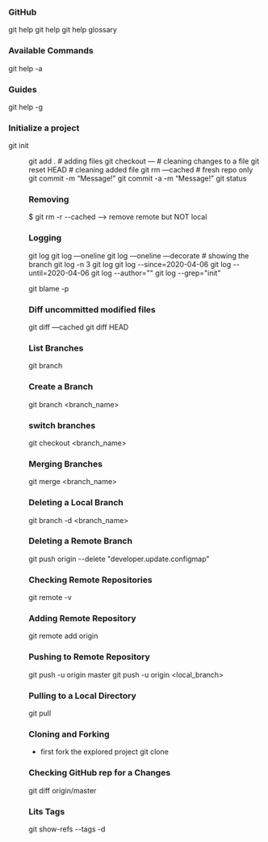 ### GitHub
git help
git help <command>
git help glossary

### Available Commands 
git help -a

### Guides
git help -g 

### Initialize a project 
git init <dir>
git add . # adding files 
git checkout — <filename> # cleaning changes to a file
git reset HEAD <filename> # cleaning added file 
git rm —cached <filename> # fresh repo only
git commit -m “Message!”
git commit -a -m “Message!” 
git status 


### Removing

$ git rm -r --cached <folder> --> remove remote but NOT local



### Logging 
git log 
git log —oneline
git log —oneline —decorate # showing the branch 
git log -n 3
git log <filename>
git log --since=2020-04-06
git log --until=2020-04-06
git log --author="<name>"
git log --grep="init"

git blame -p <file>

### Diff uncommitted modified files
git diff —cached <filename>
git diff HEAD <filename>

### List Branches 
git branch

### Create a Branch
git branch <branch_name>

### switch branches 
git checkout <branch_name> 

### Merging Branches 
git merge <branch_name> 

### Deleting a Local Branch
git branch -d <branch_name>

### Deleting a Remote Branch
git push origin --delete "developer.update.configmap" 

### Checking Remote Repositories 
git remote -v 

### Adding Remote Repository 
git remote add origin <link>

### Pushing to Remote Repository
git push -u origin master 
git push -u origin <local_branch>

### Pulling to a Local Directory 
git pull

### Cloning and Forking 
- first fork the explored project 
git clone <link> 

### Checking GitHub rep for a Changes 
git diff origin/master 

### Lits Tags
git show-refs --tags -d  